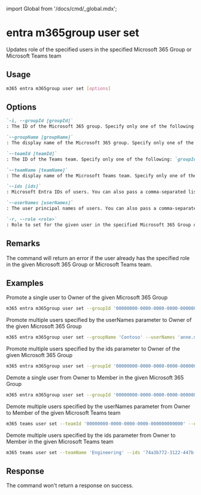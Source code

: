 <!-- DISCLAIMER: All secrets, passwords, and sensitive values in this document are examples only and not real credentials. -->
import Global from '/docs/cmd/_global.mdx';

# entra m365group user set

Updates role of the specified users in the specified Microsoft 365 Group or Microsoft Teams team

## Usage

```sh
m365 entra m365group user set [options]
```

## Options

```md definition-list
`-i, --groupId [groupId]`
: The ID of the Microsoft 365 group. Specify only one of the following: `groupId`, `groupName`, `teamId`, or `teamName`.

`--groupName [groupName]`
: The display name of the Microsoft 365 group. Specify only one of the following: `groupId`, `groupName`, `teamId`, or `teamName`.

`--teamId [teamId]`
: The ID of the Teams team. Specify only one of the following: `groupId`, `groupName`, `teamId`, or `teamName`.

`--teamName [teamName]`
: The display name of the Microsoft Teams team. Specify only one of the following: `groupId`, `groupName`, `teamId`, or `teamName`.

`--ids [ids]`
: Microsoft Entra IDs of users. You can also pass a comma-separated list of IDs. Specify only one of the following `ids` or `userNames`.

`--userNames [userNames]`
: The user principal names of users. You can also pass a comma-separated list of UPNs. Specify only one of the following `ids` or `userNames`.

`-r, --role <role>`
: Role to set for the given user in the specified Microsoft 365 Group or Microsoft Teams team. Allowed values: `Owner`, `Member`.
```

<Global />

## Remarks

The command will return an error if the user already has the specified role in the given Microsoft 365 Group or Microsoft Teams team.

## Examples

Promote a single user to Owner of the given Microsoft 365 Group

```sh
m365 entra m365group user set --groupId '00000000-0000-0000-0000-000000000000' --userNames 'anne.matthews@contoso.onmicrosoft.com' --role Owner
```

Promote multiple users specified by the userNames parameter to Owner of the given Microsoft 365 Group

```sh
m365 entra m365group user set --groupName 'Contoso' --userNames 'anne.matthews@contoso.onmicrosoft.com,john.doe@contoso.onmicrosoft.com' --role Owner
```

Promote multiple users specified by the ids parameter to Owner of the given Microsoft 365 Group

```sh
m365 entra m365group user set --groupId '00000000-0000-0000-0000-000000000000' --ids '74a3b772-3122-447b-b9da-10895e238219,dd3d21e4-a142-46b9-8482-bca8fe9596b3' --role Owner
```

Demote a single user from Owner to Member in the given Microsoft 365 Group

```sh
m365 entra m365group user set --groupId '00000000-0000-0000-0000-000000000000' --userNames 'anne.matthews@contoso.onmicrosoft.com' --role Member
```

Demote multiple users specified by the userNames parameter from Owner to Member of the given Microsoft Teams team

```sh
m365 teams user set --teamId '00000000-0000-0000-0000-000000000000' --userNames 'anne.matthews@contoso.onmicrosoft.com,john.doe@contoso.onmicrosoft.com' --role Member
```

Demote multiple users specified by the ids parameter from Owner to Member in the given Microsoft Teams team

```sh
m365 teams user set --teamName 'Engineering' --ids '74a3b772-3122-447b-b9da-10895e238219,dd3d21e4-a142-46b9-8482-bca8fe9596b3' --role Member
```

## Response

The command won't return a response on success.

